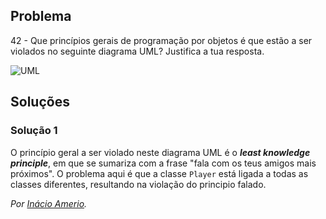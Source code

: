 ## Problema

42 - Que princípios gerais de programação por objetos é que estão a ser
violados no seguinte diagrama UML? Justifica a tua resposta.

![UML](042/042.png)

## Soluções

### Solução 1

O princípio geral a ser violado neste diagrama UML é o
***least knowledge principle***, em que se sumariza com a frase "fala com os
teus amigos mais próximos". O problema aqui é que a classe `Player` está ligada
a todas as classes diferentes, resultando na violação do principio falado.

*Por [Inácio Amerio](https://github.com/FPTheFluffyPawed).*
